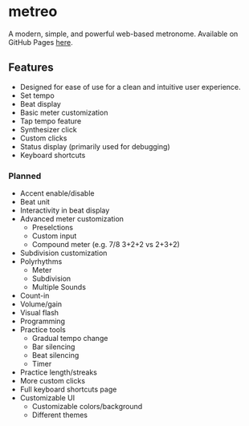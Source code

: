 # metreo

A modern, simple, and powerful web-based metronome. Available on GitHub Pages [here](https://navickasm.github.io/metreo/).

## Features
- Designed for ease of use for a clean and intuitive user experience.
- Set tempo
- Beat display
- Basic meter customization
- Tap tempo feature
- Synthesizer click
- Custom clicks
- Status display (primarily used for debugging)
- Keyboard shortcuts

### Planned
- Accent enable/disable
- Beat unit
- Interactivity in beat display
- Advanced meter customization
  - Preselctions
  - Custom input
  - Compound meter (e.g. 7/8 3+2+2 vs 2+3+2)
- Subdivision customization
- Polyrhythms
  - Meter
  - Subdivision
  - Multiple Sounds
- Count-in
- Volume/gain
- Visual flash
- Programming
- Practice tools
  - Gradual tempo change
  - Bar silencing
  - Beat silencing
  - Timer
- Practice length/streaks
- More custom clicks
- Full keyboard shortcuts page
- Customizable UI
  - Customizable colors/background
  - Different themes